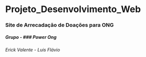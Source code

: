 # Projeto_Desenvolvimento_Web

### Site de Arrecadação de Doações para ONG

##### Grupo - ### Power Ong
###### Erick Valente - Luis Flávio
